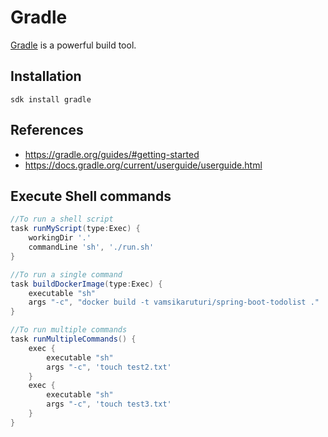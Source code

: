 # Gradle

[Gradle](https://gradle.org/) is a powerful build tool.

## Installation

`sdk install gradle`

## References
* <https://gradle.org/guides/#getting-started>
* <https://docs.gradle.org/current/userguide/userguide.html>

## Execute Shell commands

```groovy
//To run a shell script
task runMyScript(type:Exec) {
    workingDir '.'
    commandLine 'sh', './run.sh'
}

//To run a single command
task buildDockerImage(type:Exec) {
    executable "sh"
    args "-c", "docker build -t vamsikaruturi/spring-boot-todolist ."
}

//To run multiple commands
task runMultipleCommands() {
    exec {
        executable "sh"
        args "-c", 'touch test2.txt'
    }
    exec {
        executable "sh"
        args "-c", 'touch test3.txt'
    }
}
```